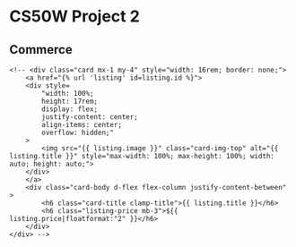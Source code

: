 # CS50W Project 2

## Commerce


    <!-- <div class="card mx-1 my-4" style="width: 16rem; border: none;">
        <a href="{% url 'listing' id=listing.id %}">
        <div style=
            "width: 100%; 
            height: 17rem; 
            display: flex; 
            justify-content: center; 
            align-items: center; 
            overflow: hidden;"
        >
            <img src="{{ listing.image }}" class="card-img-top" alt="{{ listing.title }}" style="max-width: 100%; max-height: 100%; width: auto; height: auto;">
        </div>
        </a>
        <div class="card-body d-flex flex-column justify-content-between" >
            <h6 class="card-title clamp-title">{{ listing.title }}</h6>
            <h6 class="listing-price mb-3">${{ listing.price|floatformat:"2" }}</h6>
        </div>
    </div> -->